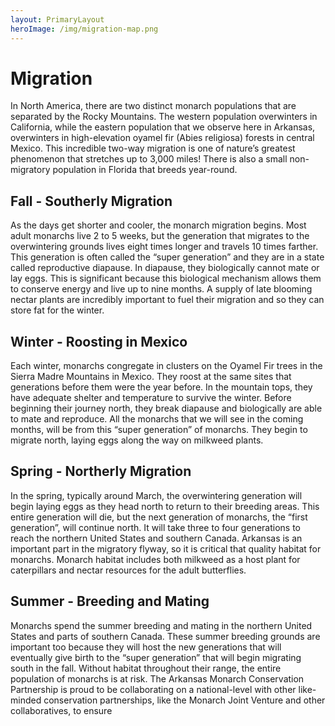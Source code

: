 ```yaml
---
layout: PrimaryLayout
heroImage: /img/migration-map.png
---
```

# Migration

In North America, there are two distinct monarch populations that are separated by the Rocky Mountains. The western population overwinters in California, while the eastern population that we observe here in Arkansas, overwinters in high-elevation oyamel fir (Abies religiosa) forests in central Mexico. This incredible two-way migration is one of nature’s greatest phenomenon that stretches up to 3,000 miles! There is also a small non-migratory population in Florida that breeds year-round.

## Fall - Southerly Migration
As the days get shorter and cooler, the monarch migration begins. Most adult monarchs live 2 to 5 weeks, but the generation that migrates to the overwintering grounds lives eight times longer and travels 10 times farther. This generation is often called the “super generation” and they are in a state called reproductive diapause. In diapause, they biologically cannot mate or lay eggs. This is significant because this biological mechanism allows them to conserve energy and live up to nine months. A supply of late blooming nectar plants are incredibly important to fuel their migration and so they can store fat for the winter.

## Winter - Roosting in Mexico
Each winter, monarchs congregate in clusters on the Oyamel Fir trees in the Sierra Madre Mountains in Mexico. They roost at the same sites that generations before them were the year before. In the mountain tops, they have adequate shelter and temperature to survive the winter. Before beginning their journey north, they break diapause and biologically are able to mate and reproduce. All the monarchs that we will see in the coming months, will be from this “super generation” of monarchs. They begin to migrate north, laying eggs along the way on milkweed plants.

## Spring - Northerly Migration
In the spring, typically around March, the overwintering generation will begin laying eggs as they head north to return to their breeding areas. This entire generation will die, but the next generation of monarchs, the “first generation”, will continue north. It will take three to four generations to reach the northern United States and southern Canada. Arkansas is an important part in the migratory flyway, so it is critical that quality habitat for monarchs. Monarch habitat includes both milkweed as a host plant for caterpillars and nectar resources for the adult butterflies.

## Summer - Breeding and Mating
Monarchs spend the summer breeding and mating in the northern United States and parts of southern Canada. These summer breeding grounds are important too because they will host the new generations that will eventually give birth to the “super generation” that will begin migrating south in the fall. Without habitat throughout their range, the entire population of monarchs is at risk. The Arkansas Monarch Conservation Partnership is proud to be collaborating on a national-level with other like-minded conservation partnerships, like the Monarch Joint Venture and other collaboratives, to ensure